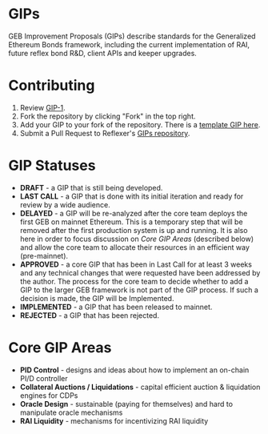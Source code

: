 # GIPs

GEB Improvement Proposals (GIPs) describe standards for the Generalized Ethereum Bonds framework, including the current implementation of RAI, future reflex bond R&D, client APIs and keeper upgrades.

# Contributing

 1. Review [GIP-1](GIPS/gip-1.md).
 2. Fork the repository by clicking "Fork" in the top right.
 3. Add your GIP to your fork of the repository. There is a [template GIP here](gip-X.md).
 4. Submit a Pull Request to Reflexer's [GIPs repository](https://github.com/reflexer-labs/GIPs).

# GIP Statuses

 * **DRAFT** - a GIP that is still being developed.
 * **LAST CALL** - a GIP that is done with its initial iteration and ready for review by a wide audience.
 * **DELAYED** - a GIP will be re-analyzed after the core team deploys the first GEB on mainnet Ethereum. This is a temporary step that will be removed after the first production system is up and running. It is also here in order to focus discussion on *Core GIP Areas* (described below) and allow the core team to allocate their resources in an efficient way (pre-mainnet).
 * **APPROVED** - a core GIP that has been in Last Call for at least 3 weeks and any technical changes that were requested have been addressed by the author. The process for the core team to decide whether to add a GIP to the larger GEB framework is not part of the GIP process. If such a decision is made, the GIP will be Implemented.
 * **IMPLEMENTED** - a GIP that has been released to mainnet.
 * **REJECTED** - a GIP that has been rejected.

# Core GIP Areas

 * **PID Control** - designs and ideas about how to implement an on-chain PI/D controller
 * **Collateral Auctions / Liquidations** - capital efficient auction & liquidation engines for CDPs
 * **Oracle Design** - sustainable (paying for themselves) and hard to manipulate oracle mechanisms
 * **RAI Liquidity** - mechanisms for incentivizing RAI liquidity
